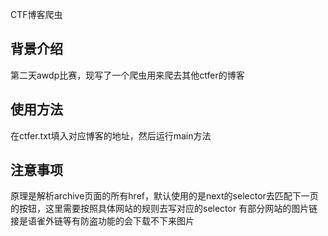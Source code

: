 CTF博客爬虫

## 背景介绍

第二天awdp比赛，现写了一个爬虫用来爬去其他ctfer的博客

## 使用方法

在ctfer.txt填入对应博客的地址，然后运行main方法

## 注意事项

原理是解析archive页面的所有href，默认使用的是next的selector去匹配下一页的按钮，这里需要按照具体网站的规则去写对应的selector
有部分网站的图片链接是语雀外链等有防盗功能的会下载不下来图片


